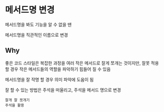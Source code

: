 # 메서드명 변경

메서드명을 봐도 기능을 알 수 없을 땐 

메서드명을 직관적인 이름으로 변경

## Why

좋은 코드 스타일은 복잡한 과정을 여러 작은 메서드로 잘게 쪼개는 것이지만, 잘못 적용 할 경우 작은 메서드들의 역할을 파악하기 힘들어 질 수 있음

메서드명을 잘 작명 할 경우 의미 파악에 도움이 됨

잘 할 수 있는 방법은 주석을 떠울리고, 주석을 메서드 명으로 변경

```text
잘개 잘 쪼개기
주석을 활용
```